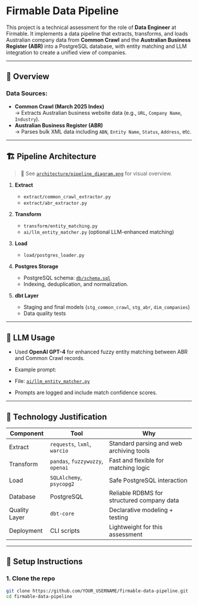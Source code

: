 # Firmable Data Pipeline

This project is a technical assessment for the role of **Data Engineer** at Firmable. It implements a data pipeline that extracts, transforms, and loads Australian company data from **Common Crawl** and the **Australian Business Register (ABR)** into a PostgreSQL database, with entity matching and LLM integration to create a unified view of companies.

---

## 📌 Overview

### Data Sources:
- **Common Crawl (March 2025 Index)**  
  → Extracts Australian business website data (e.g., `URL`, `Company Name`, `Industry`).
- **Australian Business Register (ABR)**  
  → Parses bulk XML data including `ABN`, `Entity Name`, `Status`, `Address`, etc.

---

## 🏗️ Pipeline Architecture

> 📍 See [`architecture/pipeline_diagram.png`](architecture/pipeline_diagram.png) for visual overview.

1. **Extract**  
   - `extract/common_crawl_extractor.py`  
   - `extract/abr_extractor.py`

2. **Transform**  
   - `transform/entity_matching.py`  
   - `ai/llm_entity_matcher.py` (optional LLM-enhanced matching)

3. **Load**  
   - `load/postgres_loader.py`

4. **Postgres Storage**  
   - PostgreSQL schema: [`db/schema.sql`](db/schema.sql)  
   - Indexing, deduplication, and normalization.

5. **dbt Layer**  
   - Staging and final models (`stg_common_crawl`, `stg_abr`, `dim_companies`)  
   - Data quality tests

---

## 🧠 LLM Usage

- Used **OpenAI GPT-4** for enhanced fuzzy entity matching between ABR and Common Crawl records.
- Example prompt:


- File: [`ai/llm_entity_matcher.py`](ai/llm_entity_matcher.py)  
- Prompts are logged and include match confidence scores.

---

## 🧰 Technology Justification

| Component      | Tool         | Why |
|----------------|--------------|-----|
| Extract        | `requests`, `lxml`, `warcio` | Standard parsing and web archiving tools |
| Transform      | `pandas`, `fuzzywuzzy`, `openai` | Fast and flexible for matching logic |
| Load           | `SQLAlchemy`, `psycopg2` | Safe PostgreSQL interaction |
| Database       | PostgreSQL   | Reliable RDBMS for structured company data |
| Quality Layer  | `dbt-core`   | Declarative modeling + testing |
| Deployment     | CLI scripts  | Lightweight for this assessment |

---

## 🧪 Setup Instructions

### 1. Clone the repo

```bash
git clone https://github.com/YOUR_USERNAME/firmable-data-pipeline.git
cd firmable-data-pipeline
